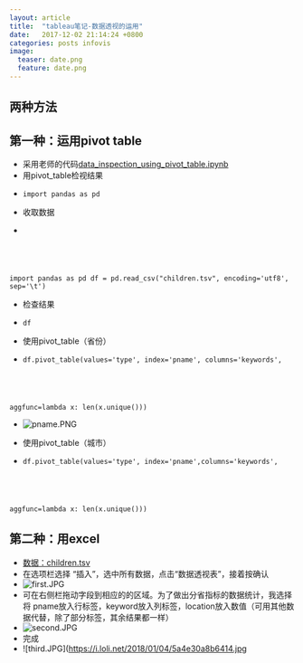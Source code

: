 ```yaml
---
layout: article
title:  "tableau笔记-数据透视的运用"
date:   2017-12-02 21:14:24 +0800
categories: posts infovis 
image:
  teaser: date.png
  feature: date.png
---
```


## 两种方法

## 第一种：运用pivot table

- 采用老师的代码<a href="https://share.weiyun.com/9676fc8c8df52b5bcd30783de135dbb3" target="_blank">data_inspection_using_pivot_table.ipynb</a>
- 用pivot_table检视结果
- <pre class="highlight"><code>import pandas as pd</code></pre>
- 收取数据
- <pre class="highlight"><code>
import pandas as pd
df = pd.read_csv("children.tsv", encoding='utf8', sep='\t')</code></pre>
- 检查结果
- <pre class="highlight"><code>df</code></pre>
- 使用pivot_table（省份）
- <pre class="highlight"><code>df.pivot_table(values='type', index='pname', columns='keywords',
aggfunc=lambda x: len(x.unique()))</code></pre>
- ![pname.PNG](https://i.loli.net/2018/01/04/5a4e33422720c.png)

- 使用pivot_table（城市）
- <pre class="highlight"><code>df.pivot_table(values='type', index='pname',columns='keywords',
aggfunc=lambda x: len(x.unique()))
</code></pre>



## 第二种：用excel

- <a href="https://share.weiyun.com/650ede12d2d1766d3a9c3deaee741d95" target="_blank">数据：children.tsv</a>
- 在选项栏选择 “插入”，选中所有数据，点击“数据透视表”，接着按确认
- ![first.JPG](https://i.loli.net/2018/01/04/5a4e2a95e117b.jpg)
- 可在右侧栏拖动字段到相应的的区域。为了做出分省指标的数据统计，我选择将 pname放入行标签，keyword放入列标签，location放入数值（可用其他数据代替，除了部分标签，其余结果都一样）
- ![second.JPG](https://i.loli.net/2018/01/04/5a4e308d0a318.jpg)
- 完成
- ![third.JPG](https://i.loli.net/2018/01/04/5a4e30a8b6414.jpg
</code></pre>